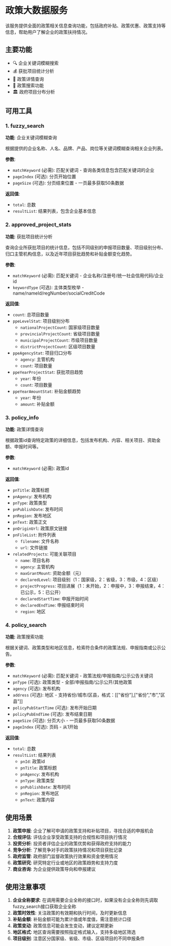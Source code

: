 # 政策大数据服务

该服务提供全面的政策相关信息查询功能，包括政府补贴、政策优惠、政策支持等信息，帮助用户了解企业的政策扶持情况。

## 主要功能

- 🔍 企业关键词模糊搜索
- 💰 获批项目统计分析
- 🎯 政策详情查询
- 📜 政策搜索功能
- 🏛️ 政府项目分布分析

## 可用工具

### 1. fuzzy_search
**功能**: 企业关键词模糊查询

根据提供的企业名称、人名、品牌、产品、岗位等关键词模糊查询相关企业列表。

**参数**:
- `matchKeyword` (必需): 匹配关键词 - 查询各类信息包含匹配关键词的企业
- `pageIndex` (可选): 分页开始位置
- `pageSize` (可选): 分页结束位置 - 一页最多获取50条数据

**返回值**:
- `total`: 总数
- `resultList`: 结果列表，包含企业基本信息

### 2. approved_project_stats
**功能**: 获批项目统计分析

查询企业所获批项目的统计信息，包括不同级别的申报项目数量、项目级别分布、归口主管机构信息，以及近年项目获批趋势和补贴金额变化趋势。

**参数**:
- `matchKeyword` (必需): 匹配关键词 - 企业名称/注册号/统一社会信用代码/企业id
- `keywordType` (可选): 主体类型枚举 - name/nameId/regNumber/socialCreditCode

**返回值**:
- `count`: 总项目数量
- `ppeLevelStat`: 项目级别分布
  - `nationalProjectCount`: 国家级项目数量
  - `provincialProjectCount`: 省级项目数量
  - `municipalProjectCount`: 市级项目数量
  - `districtProjectCount`: 区级项目数量
- `ppeAgencyStat`: 项目归口分布
  - `agency`: 主管机构
  - `count`: 项目数量
- `ppeYearProjectStat`: 获批项目趋势
  - `year`: 年份
  - `count`: 项目数量
- `ppeYearAmountStat`: 补贴金额趋势
  - `year`: 年份
  - `amount`: 补贴金额

### 3. policy_info
**功能**: 政策详情查询

根据政策id查询特定政策的详细信息，包括发布机构、内容、相关项目、资助金额、申报时间等。

**参数**:
- `matchKeyword` (必需): 政策id

**返回值**:
- `pnTitle`: 政策标题
- `pnAgency`: 发布机构
- `pnType`: 政策类型
- `pnPublishDate`: 发布时间
- `pnRegion`: 发布地区
- `pnText`: 政策正文
- `pnOriginUrl`: 政策原文链接
- `pnFileList`: 附件列表
  - `filename`: 文件名称
  - `url`: 文件链接
- `relatedProjects`: 可能关联项目
  - `name`: 项目名称
  - `agency`: 主管机构
  - `maxGrantMount`: 资助金额（元）
  - `declaredLevel`: 项目级别（1：国家级，2：省级，3：市级，4：区级）
  - `projectProgress`: 项目进展（1：未开始，2：申报中，3：申报结束，4：已公示，5：已公开）
  - `declaredStartTime`: 申报开始时间
  - `declaredEndTime`: 申报结束时间
  - `region`: 地区

### 4. policy_search
**功能**: 政策搜索功能

根据关键词、政策类型和地区信息，检索符合条件的政策法规、申报指南或公示公告。

**参数**:
- `matchKeyword` (必需): 匹配关键词 - 政策法规/申报指南/公示公告关键词
- `pnType` (可选): 政策类型 - 全部/申报指南/公示公开/其他政策
- `agency` (可选): 发布机构
- `address` (可选): 地区 - 支持省份/城市/区县，格式：[["省份"],["省份","市","区县"]]
- `policyPubStartTime` (可选): 发布开始日期
- `policyPubEndTime` (可选): 发布结束日期
- `pageSize` (可选): 分页大小 - 一页最多获取50条数据
- `pageIndex` (可选): 页码 - 从1开始

**返回值**:
- `total`: 总数
- `resultList`: 结果列表
  - `pnId`: 政策id
  - `pnTitle`: 政策标题
  - `pnAgency`: 发布机构
  - `pnType`: 政策类型
  - `pnPublishDate`: 发布时间
  - `pnRegion`: 发布地区
  - `pnText`: 政策内容

## 使用场景

1. **政策申报**: 企业了解可申请的政策支持和补贴项目，寻找合适的申报机会
2. **合规评估**: 评估企业享受政策支持的合规性和项目执行情况
3. **投资分析**: 投资者评估企业的政策优势和获得政府支持的能力
4. **竞争分析**: 了解竞争对手的政策扶持情况和项目获批记录
5. **政府监管**: 政府部门监督政策执行效果和资金使用情况
6. **政策研究**: 研究特定行业或地区的政策趋势和支持力度
7. **商业咨询**: 为企业提供政策导向和申报建议

## 使用注意事项

1. **企业全称要求**: 在调用需要企业全称的接口时，如果没有企业全称则先调取fuzzy_search接口获取企业全称
2. **政策时效性**: 关注政策的有效期和执行时间，及时更新信息
3. **补贴金额**: 补贴金额可能为累计值或年度值，需注意统计口径
4. **政策变动**: 政策信息可能会发生变动，建议定期更新
5. **地区格式**: 地区查询需要按照指定格式输入，支持多级地区筛选
6. **项目级别**: 注意区分国家级、省级、市级、区级项目的不同申报条件